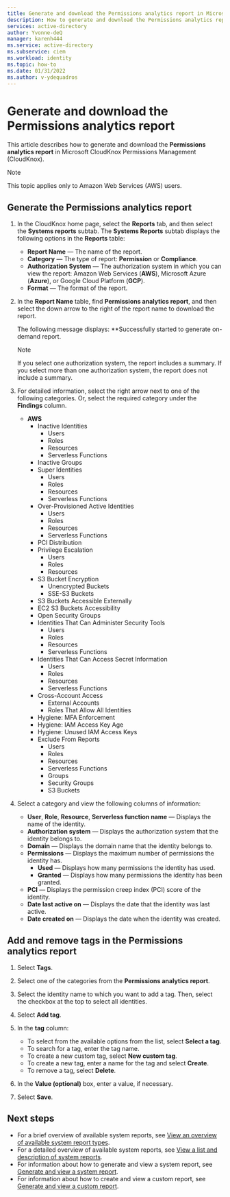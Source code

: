 ```yaml
---
title: Generate and download the Permissions analytics report in Microsoft CloudKnox Permissions Management 
description: How to generate and download the Permissions analytics report in Microsoft CloudKnox Permissions Management.
services: active-directory
author: Yvonne-deQ
manager: karenh444
ms.service: active-directory
ms.subservice: ciem
ms.workload: identity
ms.topic: how-to
ms.date: 01/31/2022
ms.author: v-ydequadros
---
```


# Generate and download the Permissions analytics report

This article describes how to generate and download the **Permissions analytics report** in Microsoft CloudKnox Permissions Management (CloudKnox).

> [!NOTE]
> This topic applies only to Amazon Web Services (AWS) users.

## Generate the Permissions analytics report 

1. In the CloudKnox home page, select the **Reports** tab, and then select the **Systems reports** subtab.
    The **Systems Reports** subtab displays the following options in the **Reports** table:

    - **Report Name** — The name of the report.
    - **Category** — The type of report: **Permission** or **Compliance**.
    - **Authorization System** — The authorization system in which you can view the report: Amazon Web Services (**AWS**), Microsoft Azure (**Azure**), or Google Cloud Platform (**GCP**).
    - **Format** — The format of the report.
    
1. In the **Report Name** table, find **Permissions analytics report**, and then select the down arrow to the right of the report name to download the report.

    The following message displays: **Successfully started to generate on-demand report.

	> [!NOTE]
    > If you select one authorization system, the report includes a summary. If you select more than one authorization system, the report does not include a summary.

1. For detailed information, select the right arrow next to one of the following categories. Or, select the required category under the **Findings** column.

	- **AWS**
		- Inactive Identities
			- Users
			- Roles
			- Resources
			- Serverless Functions
		- Inactive Groups
		- Super Identities
			- Users
			- Roles
			- Resources
			- Serverless Functions
		- Over-Provisioned Active Identities
			- Users
			- Roles
			- Resources
			- Serverless Functions
		- PCI Distribution
		- Privilege Escalation
			- Users
			- Roles
			- Resources
		- S3 Bucket Encryption
			- Unencrypted Buckets
			- SSE-S3 Buckets
		- S3 Buckets Accessible Externally
		- EC2 S3 Buckets Accessibility
		- Open Security Groups
		- Identities That Can Administer Security Tools
			- Users
			- Roles
			- Resources
			- Serverless Functions
		- Identities That Can Access Secret Information
			- Users
			- Roles
			- Resources
			- Serverless Functions
		- Cross-Account Access
			- External Accounts
			- Roles That Allow All Identities
		- Hygiene: MFA Enforcement
		- Hygiene: IAM Access Key Age
		- Hygiene: Unused IAM Access Keys
		- Exclude From Reports
			- Users
			- Roles
			- Resources
			- Serverless Functions
			- Groups
			- Security Groups
			- S3 Buckets


1. Select a category and view the following columns of information:

	- **User**, **Role**, **Resource**, **Serverless function name** — Displays the name of the identity.
	- **Authorization system** — Displays the authorization system that the identity belongs to.
	- **Domain** — Displays the domain name that the identity belongs to.
	- **Permissions** — Displays the maximum number of permissions the identity has.
		- **Used** — Displays how many permissions the identity has used.
		- **Granted** — Displays how many permissions the identity has been granted.
	- **PCI** — Displays the permission creep index (PCI) score of the identity.
	- **Date last active on** — Displays the date that the identity was last active.
	- **Date created on** — Displays the date when the identity was created.



## Add and remove tags in the Permissions analytics report

1. Select **Tags**.
1. Select one of the categories from the **Permissions analytics report**.
1. Select the identity name to which you want to add a tag. Then, select the checkbox at the top to select all identities.
1. Select **Add tag**.
1. In the **tag** column: 
    - To select from the available options from the list, select **Select a tag**.
    - To search for a tag, enter the tag name.
    - To create a new custom tag, select  **New custom tag**.
    - To create a new tag, enter a name for the tag and select **Create**.
    - To remove a tag, select **Delete**.

1. In the **Value (optional)** box, enter a value, if necessary.
1. Select **Save**.
 
## Next steps

- For a brief overview of available system reports, see [View an overview of available system report types](cloudknox-product-reports.md).
- For a detailed overview of available system reports, see [View a list and description of system reports](cloudknox-all-reports.md).
- For information about how to generate and view a system report, see [Generate and view a system report](cloudknox-report-view-system-report.md).
- For information about how to create and view a custom report, see [Generate and view a custom report](cloudknox-report-create-custom-report.md).
